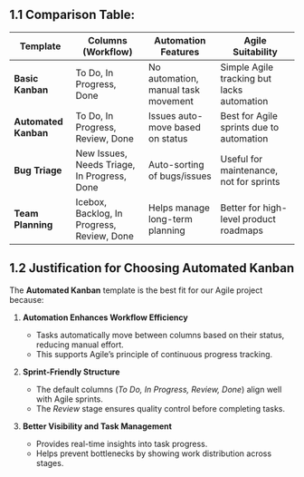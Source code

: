 ## 1.1  Comparison Table:
   | Template          | Columns (Workflow)            | Automation Features                          | Agile Suitability |
|------------------|-----------------------------|---------------------------------------------|------------------|
| **Basic Kanban**  | To Do, In Progress, Done    | No automation, manual task movement        | Simple Agile tracking but lacks automation |
| **Automated Kanban** | To Do, In Progress, Review, Done | Issues auto-move based on status | Best for Agile sprints due to automation |
| **Bug Triage**    | New Issues, Needs Triage, In Progress, Done | Auto-sorting of bugs/issues | Useful for maintenance, not for sprints |
| **Team Planning** | Icebox, Backlog, In Progress, Review, Done | Helps manage long-term planning | Better for high-level product roadmaps |


## 1.2 Justification for Choosing Automated Kanban 
The **Automated Kanban** template is the best fit for our Agile project because:  

1. **Automation Enhances Workflow Efficiency**  
   - Tasks automatically move between columns based on their status, reducing manual effort.  
   - This supports Agile’s principle of continuous progress tracking.  

2. **Sprint-Friendly Structure**  
   - The default columns (*To Do, In Progress, Review, Done*) align well with Agile sprints.  
   - The *Review* stage ensures quality control before completing tasks.  

3. **Better Visibility and Task Management**  
   - Provides real-time insights into task progress.  
   - Helps prevent bottlenecks by showing work distribution across stages.  
